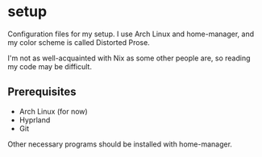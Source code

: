 # setup

Configuration files for my setup. I use Arch Linux and home-manager, and my color scheme is called Distorted Prose.

I'm not as well-acquainted with Nix as some other people are, so reading my code may be difficult.

## Prerequisites
- Arch Linux (for now)
- Hyprland
- Git

Other necessary programs should be installed with home-manager.
